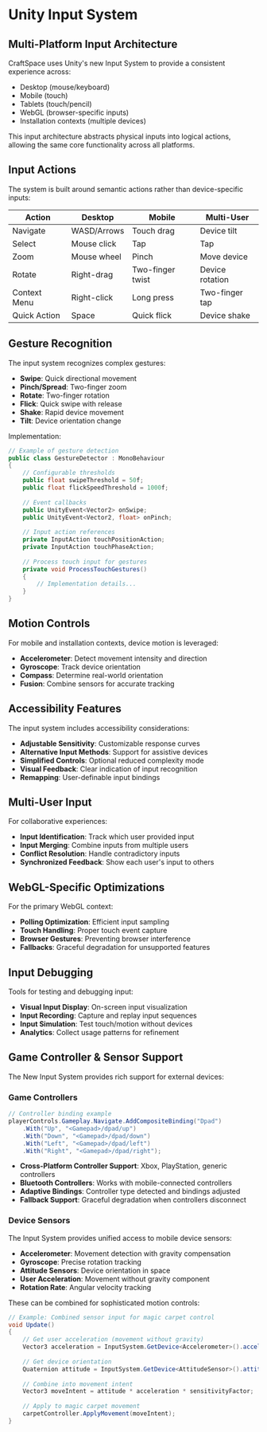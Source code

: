 # Unity Input System

## Multi-Platform Input Architecture

CraftSpace uses Unity's new Input System to provide a consistent experience across:

- Desktop (mouse/keyboard)
- Mobile (touch)
- Tablets (touch/pencil)
- WebGL (browser-specific inputs)
- Installation contexts (multiple devices)

This input architecture abstracts physical inputs into logical actions, allowing the same core functionality across all platforms.

## Input Actions

The system is built around semantic actions rather than device-specific inputs:

| Action       | Desktop         | Mobile           | Multi-User      |
|--------------|-----------------|------------------|-----------------|
| Navigate     | WASD/Arrows     | Touch drag       | Device tilt     |
| Select       | Mouse click     | Tap              | Tap             |
| Zoom         | Mouse wheel     | Pinch            | Move device     |
| Rotate       | Right-drag      | Two-finger twist | Device rotation |
| Context Menu | Right-click     | Long press       | Two-finger tap  |
| Quick Action | Space           | Quick flick      | Device shake    |

## Gesture Recognition

The input system recognizes complex gestures:

- **Swipe**: Quick directional movement
- **Pinch/Spread**: Two-finger zoom
- **Rotate**: Two-finger rotation
- **Flick**: Quick swipe with release
- **Shake**: Rapid device movement
- **Tilt**: Device orientation change

Implementation:
```csharp
// Example of gesture detection
public class GestureDetector : MonoBehaviour
{
    // Configurable thresholds
    public float swipeThreshold = 50f;
    public float flickSpeedThreshold = 1000f;
    
    // Event callbacks
    public UnityEvent<Vector2> onSwipe;
    public UnityEvent<Vector2, float> onPinch;
    
    // Input action references
    private InputAction touchPositionAction;
    private InputAction touchPhaseAction;
    
    // Process touch input for gestures
    private void ProcessTouchGestures()
    {
        // Implementation details...
    }
}
```

## Motion Controls

For mobile and installation contexts, device motion is leveraged:

- **Accelerometer**: Detect movement intensity and direction
- **Gyroscope**: Track device orientation
- **Compass**: Determine real-world orientation
- **Fusion**: Combine sensors for accurate tracking

## Accessibility Features

The input system includes accessibility considerations:

- **Adjustable Sensitivity**: Customizable response curves
- **Alternative Input Methods**: Support for assistive devices
- **Simplified Controls**: Optional reduced complexity mode
- **Visual Feedback**: Clear indication of input recognition
- **Remapping**: User-definable input bindings

## Multi-User Input

For collaborative experiences:

- **Input Identification**: Track which user provided input
- **Input Merging**: Combine inputs from multiple users
- **Conflict Resolution**: Handle contradictory inputs
- **Synchronized Feedback**: Show each user's input to others

## WebGL-Specific Optimizations

For the primary WebGL context:

- **Polling Optimization**: Efficient input sampling
- **Touch Handling**: Proper touch event capture
- **Browser Gestures**: Preventing browser interference
- **Fallbacks**: Graceful degradation for unsupported features

## Input Debugging

Tools for testing and debugging input:

- **Visual Input Display**: On-screen input visualization
- **Input Recording**: Capture and replay input sequences
- **Input Simulation**: Test touch/motion without devices
- **Analytics**: Collect usage patterns for refinement

## Game Controller & Sensor Support

The New Input System provides rich support for external devices:

### Game Controllers

```csharp
// Controller binding example
playerControls.Gameplay.Navigate.AddCompositeBinding("Dpad")
    .With("Up", "<Gamepad>/dpad/up")
    .With("Down", "<Gamepad>/dpad/down")
    .With("Left", "<Gamepad>/dpad/left")
    .With("Right", "<Gamepad>/dpad/right");
```

- **Cross-Platform Controller Support**: Xbox, PlayStation, generic controllers
- **Bluetooth Controllers**: Works with mobile-connected controllers
- **Adaptive Bindings**: Controller type detected and bindings adjusted
- **Fallback Support**: Graceful degradation when controllers disconnect

### Device Sensors

The Input System provides unified access to mobile device sensors:

- **Accelerometer**: Movement detection with gravity compensation
- **Gyroscope**: Precise rotation tracking
- **Attitude Sensors**: Device orientation in space
- **User Acceleration**: Movement without gravity component
- **Rotation Rate**: Angular velocity tracking

These can be combined for sophisticated motion controls:

```csharp
// Example: Combined sensor input for magic carpet control
void Update()
{
    // Get user acceleration (movement without gravity)
    Vector3 acceleration = InputSystem.GetDevice<Accelerometer>().acceleration.ReadValue();
    
    // Get device orientation
    Quaternion attitude = InputSystem.GetDevice<AttitudeSensor>().attitude.ReadValue();
    
    // Combine into movement intent
    Vector3 moveIntent = attitude * acceleration * sensitivityFactor;
    
    // Apply to magic carpet movement
    carpetController.ApplyMovement(moveIntent);
}
``` 
